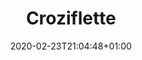 ---
layout: recipe
date: 2020-02-23T21:04:48+01:00
draft: false    
title:  "Croziflette" # The title of your awesome recipe
image: croziflette.jpg # Name of image in recipe bundle
#imagecredit: https://placekitten.com/600/800 # URL to image source page, website, or creator
YouTubeID:  # The F2SYDXV1W1w part of https://www.youtube.com/watch?v=F2SYDXV1W1w
authorName: # Name of the recipe/article author
authorURL: # URL of their home website
sourceName: # Name of the source website
sourceURL: # Actual URL of the recipe itself
catégories: plat # The type of meal or course your recipe is about. For example: "dinner", "entree", or "dessert".
tags:
  - pâte
  - fat
  - favorites
yield:  5 euros
prepTime: 45 min
cookTime: 40 min

ingredients:
- 1 paquet de crozet
- 1 pot de crème fraiche
- 1 paquet de gruyère
- 1 ou 2 barquettes de lardon
- 1 oignon
- Sel & poivre
directions:
- Préchauffez le four à 180°
- Faites cuire les crozet dans de l'eau bouillante salée
- Une fois cuite, essorez-les. 
- Faites revenir les lardons et l'oignon dans une poêle
- Dans un récipient mélanger les crozet, la crème, les lardons, l'oignon et le gruyère. 
- Assaisonnez le tout avec du sel et du poivre. 
- Versez la préparation dans un plat à gratin. 
- Et enfournez le tout pendant 20min environ, jusqu'à le gratin soit doré, un peu grillé. 
- Et à table ! 
- Vous pouvez aussi ajouter un poireau cuit à la vapeur dans la préparation ! C'est un délice.
---
